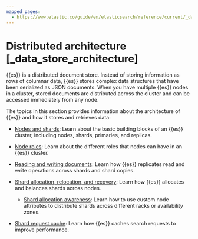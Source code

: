 ```yaml
---
mapped_pages:
  - https://www.elastic.co/guide/en/elasticsearch/reference/current/_data_store_architecture.html
---
```


# Distributed architecture [_data_store_architecture]

{{es}} is a distributed document store. Instead of storing information as rows of columnar data, {{es}} stores complex data structures that have been serialized as JSON documents. When you have multiple {{es}} nodes in a cluster, stored documents are distributed across the cluster and can be accessed immediately from any node.

The topics in this section provides information about the architecture of {{es}} and how it stores and retrieves data:

* [Nodes and shards](distributed-architecture/clusters-nodes-shards.md): Learn about the basic building blocks of an {{es}} cluster, including nodes, shards, primaries, and replicas.
* [Node roles](distributed-architecture/clusters-nodes-shards/node-roles.md): Learn about the different roles that nodes can have in an {{es}} cluster.
* [Reading and writing documents](distributed-architecture/reading-and-writing-documents.md): Learn how {{es}} replicates read and write operations across shards and shard copies.
* [Shard allocation, relocation, and recovery](distributed-architecture/shard-allocation-relocation-recovery.md): Learn how {{es}} allocates and balances shards across nodes.

    * [Shard allocation awareness](distributed-architecture/shard-allocation-relocation-recovery/shard-allocation-awareness.md): Learn how to use custom node attributes to distribute shards across different racks or availability zones.

* [Shard request cache](asciidocalypse://docs/elasticsearch/docs/reference/elasticsearch/configuration-reference/shard-request-cache-settings.md): Learn how {{es}} caches search requests to improve performance.

